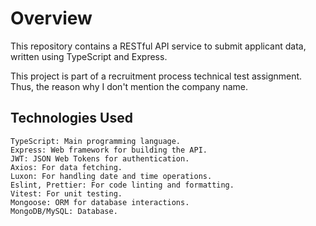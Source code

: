 # Overview

This repository contains a RESTful API service to submit applicant data, written using TypeScript and Express.

This project is part of a recruitment process technical test assignment. Thus, the reason why I don't mention the company name.


## Technologies Used

    TypeScript: Main programming language.
    Express: Web framework for building the API.
    JWT: JSON Web Tokens for authentication.
    Axios: For data fetching.
    Luxon: For handling date and time operations.
    Eslint, Prettier: For code linting and formatting.
    Vitest: For unit testing.
    Mongoose: ORM for database interactions.
    MongoDB/MySQL: Database.
